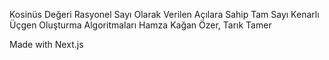 Kosinüs Değeri Rasyonel Sayı Olarak Verilen Açılara Sahip Tam Sayı Kenarlı Üçgen Oluşturma Algoritmaları
Hamza Kağan Özer, Tarık Tamer

Made with Next.js
